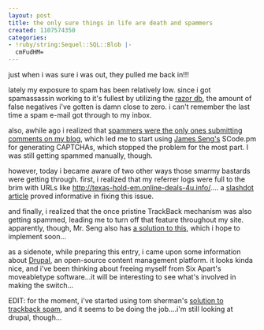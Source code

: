```yaml
---
layout: post
title: the only sure things in life are death and spammers
created: 1107574350
categories:
- !ruby/string:Sequel::SQL::Blob |-
  cmFudHM=
---
```

just when i was sure i was out, they pulled me back in!!!

lately my exposure to spam has been relatively low. since i got spamassassin working to it's fullest by utilizing the <a href="http://razor.sourceforge.net/">razor db</a>, the amount of false negatives i've gotten is damn close to zero. i can't remember the last time a spam e-mail got through to my inbox.

also, awhile ago i realized that <a href="http://bubblehouse.org/archives/000057.shtml">spammers were the only ones submitting comments on my blog</a>, which led me to start using <a href="http://james.seng.sg">James Seng's</a> SCode.pm for generating CAPTCHAs, which stopped the problem for the most part. I was still getting spammed manually, though.

however, today i became aware of two other ways those smarmy bastards were getting through. first, i realized that my referrer logs were full to the brim with URLs like http://texas-hold-em.online-deals-4u.info/.... a <a href="http://it.slashdot.org/article.pl?sid=05/02/01/1519211&tid=111&tid=95&tid=4">slashdot article</a> proved informative in fixing this issue.

and finally, i realized that the once pristine TrackBack mechanism was also getting spammed, leading me to turn off that feature throughout my site. apparently, though, Mr. Seng also has <a href="http://james.seng.sg/archives/2005/02/04/solution_to_trackback_spams.html">a solution to this</a>, which i hope to implement soon...

as a sidenote, while preparing this entry, i came upon some information about <a href="http://www.drupal.org/">Drupal</a>, an open-source content management platform. it looks kinda nice, and i've been thinking about freeing myself from Six Apart's moveabletype software...it will be interesting to see what's involved in making the switch...

EDIT: for the moment, i've started using tom sherman's <a href="http://underscorebleach.net/content/jotsheet/2005/02/prevent_movable_type_trackback_spam">solution to trackback spam</a>, and it seems to be doing the job....i'm still looking at drupal, though...
